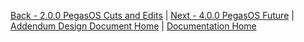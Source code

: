 [Back - 2.0.0 PegasOS Cuts and Edits](2_PEGASOS_CUTS_EDITS.md) | [Next - 4.0.0 PegasOS Future](4_PEGASOS_FUTURE.md) | 
[Addendum Design Document Home](ADD_DESIGN_DOCUMENT.md) | [Documentation Home](../README.md)